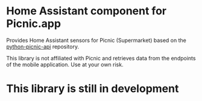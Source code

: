 # Home Assistant component for Picnic.app

Provides Home Assistant sensors for Picnic (Supermarket) based on the [python-picnic-api](https://github.com/MikeBrink/python-picnic-api) repository.

This library is not affiliated with Picnic and retrieves data from the endpoints of the mobile application. Use at your own risk.

# This library is still in development
